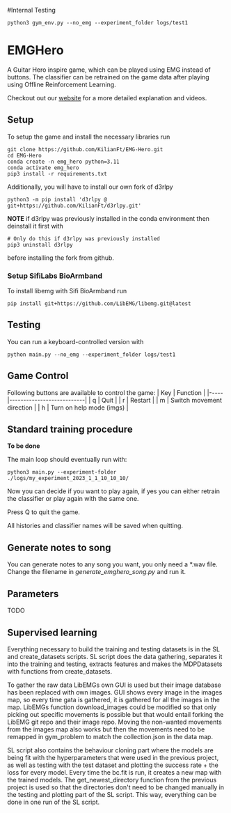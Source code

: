 #Internal Testing
```
python3 gym_env.py --no_emg --experiment_folder logs/test1
```
# EMGHero
A Guitar Hero inspire game, which can be played using EMG instead of buttons. The classifier can be retrained on the game data after playing using Offline Reinforcement Learning.

Checkout out our [website](https://sites.google.com/view/bionic-limb-rl) for a more detailed explanation and videos.

## Setup
To setup the game and install the necessary libraries run
```
git clone https://github.com/KilianFt/EMG-Hero.git
cd EMG-Hero
conda create -n emg_hero python=3.11
conda activate emg_hero
pip3 install -r requirements.txt
```
Additionally, you will have to install our own fork of d3rlpy
```
python3 -m pip install 'd3rlpy @ git+https://github.com/KilianFt/d3rlpy.git'
```
**NOTE** if d3rlpy was previously installed in the conda environment then deinstall it first with
```
# Only do this if d3rlpy was previously installed
pip3 uninstall d3rlpy
```
before installing the fork from github.

### Setup SifiLabs BioArmband
To install libemg with Sifi BioArmband run
```
pip install git+https://github.com/LibEMG/libemg.git@latest
```

## Testing
You can run a keyboard-controlled version with
```
python main.py --no_emg --experiment_folder logs/test1
```

## Game Control
Following buttons are available to control the game:
| Key | Function                  |
|-----|---------------------------|
| q   | Quit                      |
| r   | Restart                   |
| m   | Switch movement direction |
| h   | Turn on help mode (imgs)  |

## Standard training procedure
**To be done**

The main loop should eventually run with:
```
python3 main.py --experiment-folder ./logs/my_experiment_2023_1_1_10_10_10/
```
Now you can decide if you want to play again, if yes you can either retrain the classifier or play again with the same one.

Press Q to quit the game.

All histories and classifier names will be saved when quitting.

## Generate notes to song
You can generate notes to any song you want, you only need a *.wav file. Change the filename in *generate_emghero_song.py* and run it.

## Parameters
TODO

## Supervised learning 
Everything necessary to build the training and testing datasets is in the SL and create_datasets scripts.
SL script does the data gathering, separates it into the training and testing, extracts features and makes the MDPDatasets with functions from create_datasets.

To gather the raw data LibEMGs own GUI is used but their image database has been replaced with own images.
GUI shows every image in the images map, so every time gata is gathered, it is gathered for all the images in the map. LibEMGs function download_images could be modified so that only picking out specific movements is possible but that would entail forking the LibEMG git repo and their image repo. Moving the non-wanted movements from the images map also works but then the movements need to be remapped in gym_problem to match the collection.json in the data map. 

SL script also contains the behaviour cloning part where the models are being fit with the hyperparameters that were used in the previous project, as well as testing with the test dataset and plotting the success rate + the loss for every model. Every time the bc.fit is run, it creates a new map with the trained models. The get_newest_directory function from the previous project is used so that the directories don't need to be changed manually in the testing and plotting part of the SL script. This way, everything can be done in one run of the SL script.


